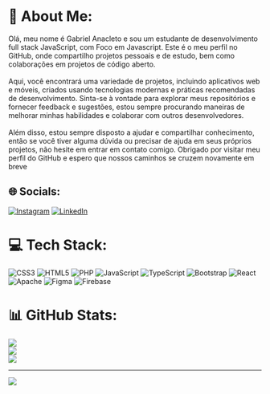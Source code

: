 # 💫 About Me:
Olá, meu nome é Gabriel Anacleto e sou um estudante de desenvolvimento full stack JavaScript, com Foco em Javascript. Este é o meu perfil no GitHub, onde compartilho projetos pessoais e de estudo, bem como colaborações em projetos de código aberto.<br><br>Aqui, você encontrará uma variedade de projetos, incluindo aplicativos web e móveis, criados usando tecnologias modernas e práticas recomendadas de desenvolvimento. Sinta-se à vontade para explorar meus repositórios e fornecer feedback e sugestões, estou sempre procurando maneiras de melhorar minhas habilidades e colaborar com outros desenvolvedores.<br><br>Além disso, estou sempre disposto a ajudar e compartilhar conhecimento, então se você tiver alguma dúvida ou precisar de ajuda em seus próprios projetos, não hesite em entrar em contato comigo. Obrigado por visitar meu perfil do GitHub e espero que nossos caminhos se cruzem novamente em breve


## 🌐 Socials:
[![Instagram](https://img.shields.io/badge/Instagram-%23E4405F.svg?logo=Instagram&logoColor=white)](https://instagram.com/anacletogah) [![LinkedIn](https://img.shields.io/badge/LinkedIn-%230077B5.svg?logo=linkedin&logoColor=white)](https://linkedin.com/in/https://www.linkedin.com/in/gabriel-anacletoo/) 

# 💻 Tech Stack:
![CSS3](https://img.shields.io/badge/css3-%231572B6.svg?style=for-the-badge&logo=css3&logoColor=white) ![HTML5](https://img.shields.io/badge/html5-%23E34F26.svg?style=for-the-badge&logo=html5&logoColor=white) ![PHP](https://img.shields.io/badge/php-%23777BB4.svg?style=for-the-badge&logo=php&logoColor=white) ![JavaScript](https://img.shields.io/badge/javascript-%23323330.svg?style=for-the-badge&logo=javascript&logoColor=%23F7DF1E) ![TypeScript](https://img.shields.io/badge/typescript-%23007ACC.svg?style=for-the-badge&logo=typescript&logoColor=white) ![Bootstrap](https://img.shields.io/badge/bootstrap-%23563D7C.svg?style=for-the-badge&logo=bootstrap&logoColor=white) ![React](https://img.shields.io/badge/react-%2320232a.svg?style=for-the-badge&logo=react&logoColor=%2361DAFB) ![Apache](https://img.shields.io/badge/apache-%23D42029.svg?style=for-the-badge&logo=apache&logoColor=white) 	![Figma](https://img.shields.io/badge/figma-%23F24E1E.svg?style=for-the-badge&logo=figma&logoColor=white) ![Firebase](https://img.shields.io/badge/firebase-%23039BE5.svg?style=for-the-badge&logo=firebase)
# 📊 GitHub Stats:
![](https://github-readme-stats.vercel.app/api?username=gabrielAnacletoo&theme=dracula&hide_border=false&include_all_commits=true&count_private=true)<br/>
![](https://github-readme-streak-stats.herokuapp.com/?user=gabrielAnacletoo&theme=dracula&hide_border=false)<br/>
![](https://github-readme-stats.vercel.app/api/top-langs/?username=gabrielAnacletoo&theme=dracula&hide_border=false&include_all_commits=true&count_private=true&layout=compact)

---
[![](https://visitcount.itsvg.in/api?id=gabrielAnacletoo&icon=3&color=0)](https://visitcount.itsvg.in)

<!-- Proudly created with GPRM ( https://gprm.itsvg.in ) -->
